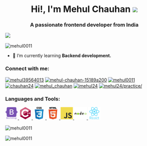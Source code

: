 

<!--
**Mehul0011/Mehul0011** is a ✨ _special_ ✨ repository because its `README.md` (this file) appears on your GitHub profile.

Here are some ideas to get you started:

- 🔭 I’m currently working on ...
- 🌱 I’m currently learning ...
- 👯 I’m looking to collaborate on ...
- 🤔 I’m looking for help with ...
- 💬 Ask me about ...
- 📫 How to reach me: ...
- 😄 Pronouns: ...
- ⚡ Fun fact: ...
-->
<h1 align="center">Hi!, I'm Mehul Chauhan <img src="https://user-images.githubusercontent.com/75808688/166622945-2c3763db-2684-42a8-9406-7f6d505782ca.gif"  width="60px"></h1>
<h3 align="center">A passionate frontend developer from India</h3>
<img src="https://user-images.githubusercontent.com/75808688/166622521-e004a637-3c42-4455-bd4a-0f696503b192.gif"> 


<p align="left"> <img src="https://komarev.com/ghpvc/?username=mehul0011&label=Profile%20views&color=0e75b6&style=flat" alt="mehul0011" /> </p>

- 🌱 I’m currently learning **Backend development.**

<h3 align="left">Connect with me:</h3>
<p align="left">
<a href="https://twitter.com/mehul39564013" target="blank"><img align="center" src="https://raw.githubusercontent.com/rahuldkjain/github-profile-readme-generator/master/src/images/icons/Social/twitter.svg" alt="mehul39564013" height="30" width="40" /></a>
<a href="https://linkedin.com/in/mehul-chauhan-15189a200" target="blank"><img align="center" src="https://raw.githubusercontent.com/rahuldkjain/github-profile-readme-generator/master/src/images/icons/Social/linked-in-alt.svg" alt="mehul-chauhan-15189a200" height="30" width="40" /></a>
<a href="https://codesandbox.com/mehul0011" target="blank"><img align="center" src="https://raw.githubusercontent.com/rahuldkjain/github-profile-readme-generator/master/src/images/icons/Social/codesandbox.svg" alt="mehul0011" height="30" width="40" /></a>
<a href="https://www.codechef.com/users/chauhan24" target="blank"><img align="center" src="https://cdn.jsdelivr.net/npm/simple-icons@3.1.0/icons/codechef.svg" alt="chauhan24" height="30" width="40" /></a>
<a href="https://codeforces.com/profile/mehul_chauhan" target="blank"><img align="center" src="https://raw.githubusercontent.com/rahuldkjain/github-profile-readme-generator/master/src/images/icons/Social/codeforces.svg" alt="mehul_chauhan" height="30" width="40" /></a>
<a href="https://www.leetcode.com/imehul24" target="blank"><img align="center" src="https://raw.githubusercontent.com/rahuldkjain/github-profile-readme-generator/master/src/images/icons/Social/leet-code.svg" alt="imehul24" height="30" width="40" /></a>
<a href="https://auth.geeksforgeeks.org/user/mehul24/practice/" target="blank"><img align="center" src="https://raw.githubusercontent.com/rahuldkjain/github-profile-readme-generator/master/src/images/icons/Social/geeks-for-geeks.svg" alt="mehul24/practice/" height="30" width="40" /></a>
</p>

<h3 align="left">Languages and Tools:</h3>
<p align="left"> <a href="https://getbootstrap.com" target="_blank" rel="noreferrer"> <img src="https://raw.githubusercontent.com/devicons/devicon/master/icons/bootstrap/bootstrap-plain-wordmark.svg" alt="bootstrap" width="40" height="40"/> </a> <a href="https://www.w3schools.com/cpp/" target="_blank" rel="noreferrer"> <img src="https://raw.githubusercontent.com/devicons/devicon/master/icons/cplusplus/cplusplus-original.svg" alt="cplusplus" width="40" height="40"/> </a> <a href="https://www.w3schools.com/css/" target="_blank" rel="noreferrer"> <img src="https://raw.githubusercontent.com/devicons/devicon/master/icons/css3/css3-original-wordmark.svg" alt="css3" width="40" height="40"/> </a> <a href="https://www.w3.org/html/" target="_blank" rel="noreferrer"> <img src="https://raw.githubusercontent.com/devicons/devicon/master/icons/html5/html5-original-wordmark.svg" alt="html5" width="40" height="40"/> </a> <a href="https://developer.mozilla.org/en-US/docs/Web/JavaScript" target="_blank" rel="noreferrer"> <img src="https://raw.githubusercontent.com/devicons/devicon/master/icons/javascript/javascript-original.svg" alt="javascript" width="40" height="40"/> </a> <a href="https://nodejs.org" target="_blank" rel="noreferrer"> <img src="https://raw.githubusercontent.com/devicons/devicon/master/icons/nodejs/nodejs-original-wordmark.svg" alt="nodejs" width="40" height="40"/> </a> <a href="https://reactjs.org/" target="_blank" rel="noreferrer"> <img src="https://raw.githubusercontent.com/devicons/devicon/master/icons/react/react-original-wordmark.svg" alt="react" width="40" height="40"/> </a> </p>

<p><img align="center" src="https://github-readme-stats.vercel.app/api/top-langs?username=mehul0011&show_icons=true&locale=en&layout=compact" alt="mehul0011" /></p>

<p><img align="center" src="https://github-readme-streak-stats.herokuapp.com/?user=mehul0011&" alt="mehul0011" /></p>
